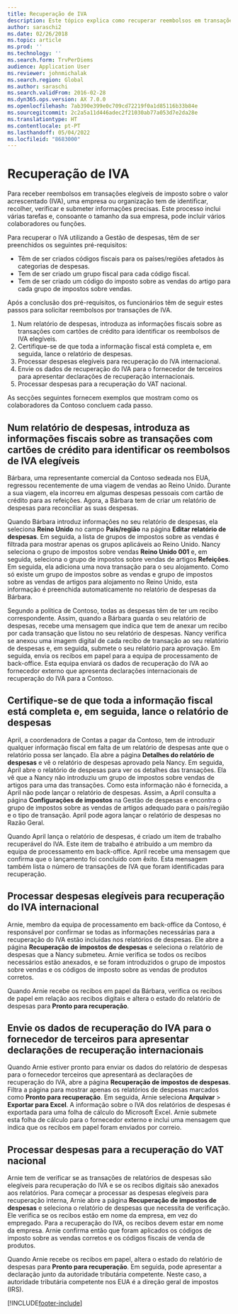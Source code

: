 ```yaml
---
title: Recuperação de IVA
description: Este tópico explica como recuperar reembolsos em transações elegíveis com imposto sobre o valor acrescentado (IVA).
author: saraschi2
ms.date: 02/26/2018
ms.topic: article
ms.prod: ''
ms.technology: ''
ms.search.form: TrvPerDiems
audience: Application User
ms.reviewer: johnmichalak
ms.search.region: Global
ms.author: saraschi
ms.search.validFrom: 2016-02-28
ms.dyn365.ops.version: AX 7.0.0
ms.openlocfilehash: 7ab390e399e0c709cd72219f0a1d85116b33b84e
ms.sourcegitcommit: 2c2a5a11d446adec2f21030ab77a053d7e2da28e
ms.translationtype: HT
ms.contentlocale: pt-PT
ms.lasthandoff: 05/04/2022
ms.locfileid: "8683000"
---
```

# <a name="vat-recovery"></a>Recuperação de IVA 

Para receber reembolsos em transações elegíveis de imposto sobre o valor acrescentado (IVA), uma empresa ou organização tem de identificar, recolher, verificar e submeter informações precisas. Este processo inclui várias tarefas e, consoante o tamanho da sua empresa, pode incluir vários colaboradores ou funções.

Para recuperar o IVA utilizando a Gestão de despesas, têm de ser preenchidos os seguintes pré-requisitos:

- Têm de ser criados códigos fiscais para os países/regiões afetados às categorias de despesas.
- Tem de ser criado um grupo fiscal para cada código fiscal.
- Tem de ser criado um código do imposto sobre as vendas do artigo para cada grupo de impostos sobre vendas.

Após a conclusão dos pré-requisitos, os funcionários têm de seguir estes passos para solicitar reembolsos por transações de IVA.

1. Num relatório de despesas, introduza as informações fiscais sobre as transações com cartões de crédito para identificar os reembolsos de IVA elegíveis.
2. Certifique-se de que toda a informação fiscal está completa e, em seguida, lance o relatório de despesas.
3. Processar despesas elegíveis para recuperação do IVA internacional.
4. Envie os dados de recuperação do IVA para o fornecedor de terceiros para apresentar declarações de recuperação internacionais.
5. Processar despesas para a recuperação do VAT nacional.

As secções seguintes fornecem exemplos que mostram como os colaboradores da Contoso concluem cada passo.

## <a name="on-an-expense-report-enter-tax-information-about-credit-card-transactions-to-identify-eligible-vat-refunds"></a>Num relatório de despesas, introduza as informações fiscais sobre as transações com cartões de crédito para identificar os reembolsos de IVA elegíveis

Bárbara, uma representante comercial da Contoso sedeada nos EUA, regressou recentemente de uma viagem de vendas ao Reino Unido. Durante a sua viagem, ela incorreu em algumas despesas pessoais com cartão de crédito para as refeições. Agora, a Bárbara tem de criar um relatório de despesas para reconciliar as suas despesas.

Quando Bárbara introduz informações no seu relatório de despesas, ela seleciona **Reino Unido** no campo **País/região** na página **Editar relatório de despesas**. Em seguida, a lista de grupos de impostos sobre as vendas é filtrada para mostrar apenas os grupos aplicáveis ao Reino Unido. Nancy seleciona o grupo de impostos sobre vendas **Reino Unido 001** e, em seguida, seleciona o grupo de impostos sobre vendas de artigos **Refeições**. Em seguida, ela adiciona uma nova transação para o seu alojamento. Como só existe um grupo de impostos sobre as vendas e grupo de impostos sobre as vendas de artigos para alojamento no Reino Unido, esta informação é preenchida automaticamente no relatório de despesas da Bárbara.

Segundo a política de Contoso, todas as despesas têm de ter um recibo correspondente. Assim, quando a Bárbara guarda o seu relatório de despesas, recebe uma mensagem que indica que tem de anexar um recibo por cada transação que listou no seu relatório de despesas. Nancy verifica se anexou uma imagem digital de cada recibo de transação ao seu relatório de despesas e, em seguida, submete o seu relatório para aprovação. Em seguida, envia os recibos em papel para a equipa de processamento de back-office. Esta equipa enviará os dados de recuperação do IVA ao fornecedor externo que apresenta declarações internacionais de recuperação do IVA para a Contoso.

## <a name="make-sure-that-all-tax-information-is-complete-and-then-post-the-expense-report"></a>Certifique-se de que toda a informação fiscal está completa e, em seguida, lance o relatório de despesas

April, a coordenadora de Contas a pagar da Contoso, tem de introduzir qualquer informação fiscal em falta de um relatório de despesas ante que o relatório possa ser lançado. Ela abre a página **Detalhes do relatório de despesas** e vê o relatório de despesas aprovado pela Nancy. Em seguida, April abre o relatório de despesas para ver os detalhes das transações. Ela vê que a Nancy não introduziu um grupo de impostos sobre vendas de artigos para uma das transações. Como esta informação não é fornecida, a April não pode lançar o relatório de despesas. Assim, a April consulta a página **Configurações de impostos** na Gestão de despesas e encontra o grupo de impostos sobre as vendas de artigos adequado para o país/região e o tipo de transação. April pode agora lançar o relatório de despesas no Razão Geral.

Quando April lança o relatório de despesas, é criado um item de trabalho recuperável do IVA. Este item de trabalho é atribuído a um membro da equipa de processamento em back-office. April recebe uma mensagem que confirma que o lançamento foi concluído com êxito. Esta mensagem também lista o número de transações de IVA que foram identificadas para recuperação.

## <a name="process-expenses-that-are-eligible-for-international-vat-recovery"></a>Processar despesas elegíveis para recuperação do IVA internacional

Arnie, membro da equipa de processamento em back-office da Contoso, é responsável por confirmar se todas as informações necessárias para a recuperação do IVA estão incluídas nos relatórios de despesas. Ele abre a página **Recuperação de impostos de despesas** e seleciona o relatório de despesas que a Nancy submeteu. Arnie verifica se todos os recibos necessários estão anexados, e se foram introduzidos o grupo de impostos sobre vendas e os códigos de imposto sobre as vendas de produtos corretos.

Quando Arnie recebe os recibos em papel da Bárbara, verifica os recibos de papel em relação aos recibos digitais e altera o estado do relatório de despesas para **Pronto para recuperação**.

## <a name="send-vat-recovery-data-to-the-third-party-vendor-to-file-international-recovery-returns"></a>Envie os dados de recuperação do IVA para o fornecedor de terceiros para apresentar declarações de recuperação internacionais

Quando Arnie estiver pronto para enviar os dados do relatório de despesas para o fornecedor terceiros que apresentará as declarações de recuperação do IVA, abre a página **Recuperação de impostos de despesas**. Filtra a página para mostrar apenas os relatórios de despesas marcados como **Pronto para recuperação**. Em seguida, Arnie seleciona **Arquivar** &gt; **Exportar para Excel**. A informação sobre o IVA dos relatórios de despesas é exportada para uma folha de cálculo do Microsoft Excel. Arnie submete esta folha de cálculo para o fornecedor externo e inclui uma mensagem que indica que os recibos em papel foram enviados por correio.

## <a name="process-expenses-for-domestic-vat-recovery"></a>Processar despesas para a recuperação do VAT nacional

Arnie tem de verificar se as transações de relatórios de despesas são elegíveis para recuperação do IVA e se os recibos digitais são anexados aos relatórios. Para começar a processar as despesas elegíveis para recuperação interna, Arnie abre a página **Recuperação de impostos de despesas** e seleciona o relatório de despesas que necessita de verificação. Ele verifica se os recibos estão em nome da empresa, em vez do empregado. Para a recuperação do IVA, os recibos devem estar em nome da empresa. Arnie confirma então que foram aplicados os códigos de imposto sobre as vendas corretos e os códigos fiscais de venda de produtos.

Quando Arnie recebe os recibos em papel, altera o estado do relatório de despesas para **Pronto para recuperação**. Em seguida, pode apresentar a declaração junto da autoridade tributária competente. Neste caso, a autoridade tributária competente nos EUA é a direção geral de impostos (IRS).


[!INCLUDE[footer-include](../includes/footer-banner.md)]
